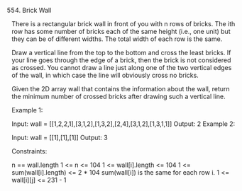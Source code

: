 554. Brick Wall

There is a rectangular brick wall in front of you with n rows of bricks. The ith row has some number of bricks each of the same height (i.e., one unit) but they can be of different widths. The total width of each row is the same.

Draw a vertical line from the top to the bottom and cross the least bricks. If your line goes through the edge of a brick, then the brick is not considered as crossed. You cannot draw a line just along one of the two vertical edges of the wall, in which case the line will obviously cross no bricks.

Given the 2D array wall that contains the information about the wall, return the minimum number of crossed bricks after drawing such a vertical line.

 

Example 1:


Input: wall = [[1,2,2,1],[3,1,2],[1,3,2],[2,4],[3,1,2],[1,3,1,1]]
Output: 2
Example 2:

Input: wall = [[1],[1],[1]]
Output: 3
 

Constraints:

n == wall.length
1 <= n <= 104
1 <= wall[i].length <= 104
1 <= sum(wall[i].length) <= 2 * 104
sum(wall[i]) is the same for each row i.
1 <= wall[i][j] <= 231 - 1

